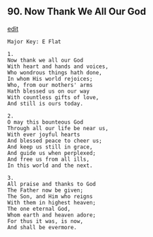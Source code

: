 
## 90.  Now Thank We All Our God
[edit](https://docs.google.com/document/d/1Tz4u6%2DZ2zGtnm5GBriD1y4sTo3HfKwO4/edit?mode=html)



    Major Key: E Flat

    1.
    Now thank we all our God
    With heart and hands and voices,
    Who wondrous things hath done,
    In whom His world rejoices;
    Who, from our mothers' arms
    Hath blessed us on our way
    With countless gifts of love,
    And still is ours today.

    2.
    O may this bounteous God
    Through all our life be near us,
    With ever joyful hearts
    And blessed peace to cheer us;
    And keep us still in grace,
    And guide us when perplexed;
    And free us from all ills,
    In this world and the next.

    3.
    All praise and thanks to God
    The Father now be given;
    The Son, and Him who reigns
    With them in highest heaven;
    The one eternal God,
    Whom earth and heaven adore;
    For thus it was, is now,
    And shall be evermore.

